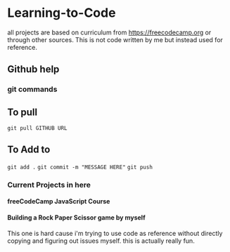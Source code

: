 # Learning-to-Code
all projects are based on curriculum from https://freecodecamp.org or through other sources. This is not code written by me but instead used for reference.
## Github help
### git commands
## To pull
```git pull GITHUB URL```
## To Add to
```git add .```
```git commit -m "MESSAGE HERE"```
```git push ```

### Current Projects in here
#### freeCodeCamp JavaScript Course
#### Building a Rock Paper Scissor game by myself
This one is hard cause i'm trying to use code as reference without directly copying and figuring out issues myself. this is actually really fun.
